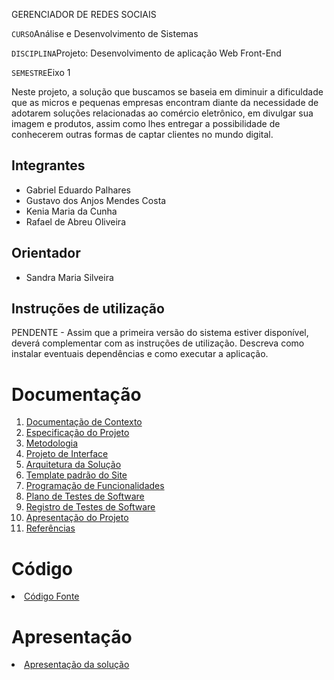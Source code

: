  GERENCIADOR DE REDES SOCIAIS

`CURSO`Análise e Desenvolvimento de Sistemas

`DISCIPLINA`Projeto: Desenvolvimento de aplicação Web Front-End

`SEMESTRE`Eixo 1

Neste projeto, a solução que buscamos se baseia em diminuir a dificuldade que as micros e pequenas empresas encontram diante da necessidade de adotarem soluções relacionadas ao comércio eletrônico, em divulgar sua imagem e produtos, assim como lhes entregar a possibilidade de conhecerem outras formas de captar clientes no mundo digital.

## Integrantes

* Gabriel Eduardo Palhares
* Gustavo dos Anjos Mendes Costa
* Kenia Maria da Cunha
* Rafael de Abreu Oliveira

## Orientador

* Sandra Maria Silveira

## Instruções de utilização

PENDENTE - Assim que a primeira versão do sistema estiver disponível, deverá complementar com as instruções de utilização. Descreva como instalar eventuais dependências e como executar a aplicação.

# Documentação

<ol>
<li><a href="docs/01-Documentação de Contexto.md"> Documentação de Contexto</a></li>
<li><a href="docs/02-Especificação do Projeto.md"> Especificação do Projeto</a></li>
<li><a href="docs/03-Metodologia.md"> Metodologia</a></li>
<li><a href="docs/04-Projeto de Interface.md"> Projeto de Interface</a></li>
<li><a href="docs/05-Arquitetura da Solução.md"> Arquitetura da Solução</a></li>
<li><a href="docs/06-Template padrão do Site.md"> Template padrão do Site</a></li>
<li><a href="docs/07-Programação de Funcionalidades.md"> Programação de Funcionalidades</a></li>
<li><a href="docs/08-Plano de Testes de Software.md"> Plano de Testes de Software</a></li>
<li><a href="docs/09-Registro de Testes de Software.md"> Registro de Testes de Software</a></li>
<li><a href="docs/10-Apresentação do Projeto.md"> Apresentação do Projeto</a></li>
<li><a href="docs/11-Referências.md"> Referências</a></li>
</ol>

# Código

<li><a href="src/README.md"> Código Fonte</a></li>

# Apresentação

<li><a href="presentation/README.md"> Apresentação da solução</a></li>
